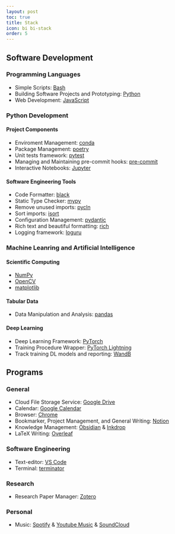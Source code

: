 ```yaml
---
layout: post
toc: true
title: Stack
icon: bi bi-stack
order: 5
---
```


## Software Development
### Programming Languages
* Simple Scripts: [Bash](https://www.gnu.org/software/bash/)
* Building Software Projects and Prototyping: [Python](https://www.python.org/)
* Web Development: [JavaScript]()

### Python Development
#### Project Components
* Enviroment Management: [conda](https://conda.io/)
* Package Management: [poetry](https://python-poetry.org/)
* Unit tests framework: [pytest](https://docs.pytest.org/en/7.2.x/)
* Managing and Maintaining pre-commit hooks: [pre-commit](https://pre-commit.com/)
* Interactive Notebooks: [Jupyter](https://jupyter.org/)


#### Software Engineering Tools
* Code Formatter: [black](https://github.com/psf/black)
* Static Type Checker: [mypy](https://www.mypy-lang.org/)
* Remove unused imports: [pycln](https://github.com/hadialqattan/pycln)
* Sort imports: [isort](https://pycqa.github.io/isort/)
* Configuration Management: [pydantic](https://docs.pydantic.dev/)
* Rich text and beautiful formatting: [rich](https://github.com/Textualize/rich)
* Logging framework: [loguru](https://github.com/Delgan/loguru)

### Machine Leanring and Artificial Intelligence
#### Scientific Computing
* [NumPy](https://numpy.org/)
* [OpenCV](https://opencv.org/)
* [matplotlib](https://matplotlib.org/)

#### Tabular Data
* Data Manipulation and Analysis: [pandas](https://pandas.pydata.org/)

#### Deep Learning
* Deep Learning Framework: [PyTorch](https://pytorch.org/)
* Training Procedure Wrapper: [PyTorch Lightning](https://pytorch-lightning.readthedocs.io/en/stable/)
* Track training DL models and reporting: [WandB](https://wandb.ai/site)

##  Programs
### General
* Cloud File Storage Service: [Google Drive](https://www.google.com/drive/)
* Calendar: [Google Calendar](https://www.google.com/calendar)
* Browser: [Chrome](https://www.google.com/chrome/)
* Bookmarker, Project Management, and General Writing: [Notion](https://www.notion.so/)
* Knowledge Management: [Obsidian](https://obsidian.md/) & [Inkdrop](https://www.inkdrop.app/)
* LaTeX Writing: [Overleaf](https://www.overleaf.com/)

### Software Engineering
* Text-editor: [VS Code](https://code.visualstudio.com/)
* Terminal: [terminator](https://gnometerminator.blogspot.com/p/introduction.html)

### Research
* Research Paper Manager: [Zotero](https://www.zotero.org/)

### Personal
* Music: [Spotify](https://www.spotify.com/) & [Youtube Music](https://music.youtube.com/) & [SoundCloud](https://soundcloud.com/)
